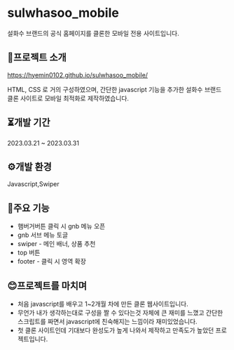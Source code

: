 # sulwhasoo_mobile
설화수 브랜드의 공식 홈페이지를 클론한 모바일 전용 사이트입니다.

## 🔎프로젝트 소개
https://hyemin0102.github.io/sulwhasoo_mobile/

HTML, CSS 로 거의 구성하였으며, 간단한 javascript 기능을 추가한 설화수 브랜드 클론 사이트로 모바일 최적화로 제작하였습니다.

## ⏳개발 기간
2023.03.21 ~ 2023.03.31

## ⚙개발 환경
Javascript,Swiper

## 🚩주요 기능
* 햄버거버튼 클릭 시 gnb 메뉴 오픈
* gnb 서브 메뉴 토글
* swiper - 메인 배너, 상품 추천
* top 버튼
* footer - 클릭 시 영역 확장

## 😊프로젝트를 마치며
* 처음 javascript를 배우고 1~2개월 차에 만든 클론 웹사이트입니다.
* 무언가 내가 생각하는대로 구성을 짤 수 있다는것 자체에 큰 재미를 느꼈고 간단한 스크립트를 짜면서 javascript에 친숙해지는 느낌이라 재미있었습니다.
* 첫 클론 사이트인데 기대보다 완성도가 높게 나와서 제작하고 만족도가 높았던 프로젝트입니다. 


